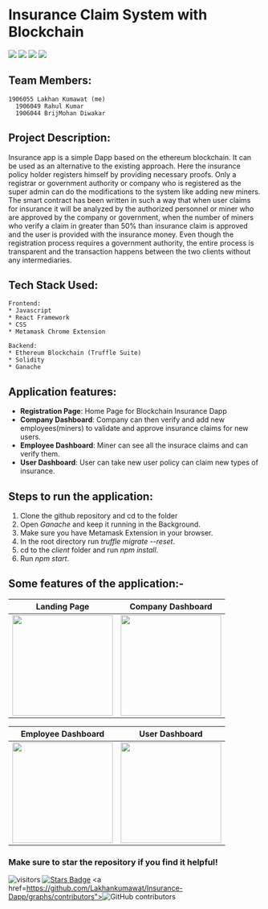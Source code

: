 # Insurance Claim System with Blockchain  

<a href="https://img.shields.io/static/v1?label=LandRegistration&message=TruffleSuite&color=orange"><img src="https://img.shields.io/static/v1?label=LandRegistration&message=TruffleSuite&color=orange"></a>
<img src="https://img.shields.io/badge/Ethereum-20232A?style=for-the-badge&logo=ethereum&logoColor=white">
<img src="https://img.shields.io/badge/React-20232A?style=for-the-badge&logo=react&logoColor=61DAFB">
<a href="LICENSE"><img src="https://img.shields.io/static/v1?label=license&message=MIT&color=green"></a>

## Team Members:
```
1906055 Lakhan Kumawat (me)
  1906049 Rahul Kumar
  1906044 BrijMohan Diwakar
```

## Project Description:

Insurance app is a simple Dapp based on the ethereum blockchain. It can be used as an alternative to the existing approach. Here the insurance policy holder registers himself by providing necessary proofs. Only a registrar or government authority or company who is registered as the super admin can do the modifications to the system like adding new miners. The smart contract has been written in such a way that when user claims for insurance it will be analyzed by the authorized personnel or miner who are approved by the company or government, when the number of miners who verify a claim in greater than 50% than insurance claim is approved and the user is provided with the insurance money. Even though the registration process requires a government authority, the entire process is transparent and the transaction happens between the two clients without any intermediaries.



## Tech Stack Used:

	Frontend:
	* Javascript
    * React Framework
	* CSS
    * Metamask Chrome Extension

	Backend:
	* Ethereum Blockchain (Truffle Suite)
    * Solidity
    * Ganache


## Application features:  

* **Registration Page**: Home Page for Blockchain Insurance Dapp 
* **Company Dashboard**: Company can then verify and add new employees(miners) to validate and approve insurance claims for new users.
* **Employee Dashboard**: Miner can see all the insurace claims and can verify them.
* **User Dashboard**: User can take new user policy can claim new types of insurance.





## Steps to run the application:
1. Clone the github repository and cd to the folder 
2. Open _Ganache_ and keep it running in the Background.
3. Make sure you have Metamask Extension in your browser.
4. In the root directory run _truffle migrate --reset_.
5. cd to the _client_ folder and run _npm install_.
6. Run _npm start_.


## Some features of the application:-

Landing Page                   |                   Company Dashboard
:---------------------------------:        |      :------------------------------:
<img src="https://user-images.githubusercontent.com/55774240/168523199-b2e39162-4252-4cba-8e5d-e75e2c3b2554.png" height="200">  | <img src="https://user-images.githubusercontent.com/55774240/168523190-e2fb6ca3-5797-40a9-a3af-623fe761e550.png" height="200">

Employee Dashboard                   |                   User Dashboard
:---------------------------------:        |      :------------------------------:
<img src="https://user-images.githubusercontent.com/55774240/168523195-7129e197-0ebc-4887-ad7a-724bd095b3ad.png" height="200">     |<img src="https://user-images.githubusercontent.com/55774240/168523197-8b9457c9-eec5-4323-b884-103bb1e0ebc4.png" height="200"> |


### Make sure to star the repository if you find it helpful!
![visitors](https://visitor-badge.laobi.icu/badge?page_id=Lakhankumawat.Insurance-Dapp)
<a href="https://github.com/Lakhankumawat/Insurance-Dapp/stargazers"><img src="https://github.com/Lakhankumawat/Insurance-Dapp?color=yellow" alt="Stars Badge"/></a>
<a href=https://github.com/Lakhankumawat/Insurance-Dapp/graphs/contributors"><img alt="GitHub contributors" src="https://github.com/Lakhankumawat/Insurance-Dapp?color=2b9348"></a>

